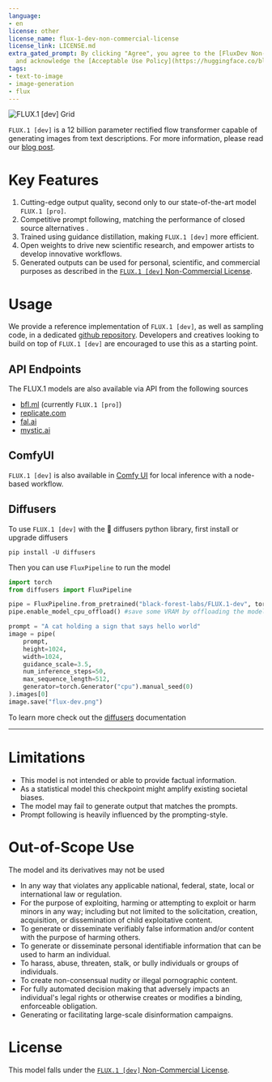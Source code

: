 ```yaml
---
language:
- en
license: other
license_name: flux-1-dev-non-commercial-license
license_link: LICENSE.md
extra_gated_prompt: By clicking "Agree", you agree to the [FluxDev Non-Commercial License Agreement](https://huggingface.co/black-forest-labs/FLUX.1-dev/blob/main/LICENSE.md)
  and acknowledge the [Acceptable Use Policy](https://huggingface.co/black-forest-labs/FLUX.1-dev/blob/main/POLICY.md).
tags:
- text-to-image
- image-generation
- flux
---
```


![FLUX.1 [dev] Grid](./dev_grid.jpg)

`FLUX.1 [dev]` is a 12 billion parameter rectified flow transformer capable of generating images from text descriptions.
For more information, please read our [blog post](https://blackforestlabs.ai/announcing-black-forest-labs/).

# Key Features
1. Cutting-edge output quality, second only to our state-of-the-art model `FLUX.1 [pro]`.
2. Competitive prompt following, matching the performance of closed source alternatives .
3. Trained using guidance distillation, making `FLUX.1 [dev]` more efficient.
4. Open weights to drive new scientific research, and empower artists to develop innovative workflows.
5. Generated outputs can be used for personal, scientific, and commercial purposes as described in the [`FLUX.1 [dev]` Non-Commercial License](https://huggingface.co/black-forest-labs/FLUX.1-dev/blob/main/LICENSE.md).

# Usage
We provide a reference implementation of `FLUX.1 [dev]`, as well as sampling code, in a dedicated [github repository](https://github.com/black-forest-labs/flux).
Developers and creatives looking to build on top of `FLUX.1 [dev]` are encouraged to use this as a starting point.

## API Endpoints
The FLUX.1 models are also available via API from the following sources
- [bfl.ml](https://docs.bfl.ml/) (currently `FLUX.1 [pro]`)
- [replicate.com](https://replicate.com/collections/flux)
- [fal.ai](https://fal.ai/models/fal-ai/flux/dev)
- [mystic.ai](https://www.mystic.ai/black-forest-labs/flux1-dev)

## ComfyUI
`FLUX.1 [dev]` is also available in [Comfy UI](https://github.com/comfyanonymous/ComfyUI) for local inference with a node-based workflow.

## Diffusers

To use `FLUX.1 [dev]` with the 🧨 diffusers python library, first install or upgrade diffusers

```shell
pip install -U diffusers
```

Then you can use `FluxPipeline` to run the model

```python
import torch
from diffusers import FluxPipeline

pipe = FluxPipeline.from_pretrained("black-forest-labs/FLUX.1-dev", torch_dtype=torch.bfloat16)
pipe.enable_model_cpu_offload() #save some VRAM by offloading the model to CPU. Remove this if you have enough GPU power

prompt = "A cat holding a sign that says hello world"
image = pipe(
    prompt,
    height=1024,
    width=1024,
    guidance_scale=3.5,
    num_inference_steps=50,
    max_sequence_length=512,
    generator=torch.Generator("cpu").manual_seed(0)
).images[0]
image.save("flux-dev.png")
```

To learn more check out the [diffusers](https://huggingface.co/docs/diffusers/main/en/api/pipelines/flux) documentation

---
# Limitations
- This model is not intended or able to provide factual information.
- As a statistical model this checkpoint might amplify existing societal biases.
- The model may fail to generate output that matches the prompts.
- Prompt following is heavily influenced by the prompting-style.

# Out-of-Scope Use
The model and its derivatives may not be used

- In any way that violates any applicable national, federal, state, local or international law or regulation.
- For the purpose of exploiting, harming or attempting to exploit or harm minors in any way; including but not limited to the solicitation, creation, acquisition, or dissemination of child exploitative content.
- To generate or disseminate verifiably false information and/or content with the purpose of harming others.
- To generate or disseminate personal identifiable information that can be used to harm an individual.
- To harass, abuse, threaten, stalk, or bully individuals or groups of individuals.
- To create non-consensual nudity or illegal pornographic content.
- For fully automated decision making that adversely impacts an individual's legal rights or otherwise creates or modifies a binding, enforceable obligation.
- Generating or facilitating large-scale disinformation campaigns.

# License
This model falls under the [`FLUX.1 [dev]` Non-Commercial License](https://huggingface.co/black-forest-labs/FLUX.1-dev/blob/main/LICENSE.md).
